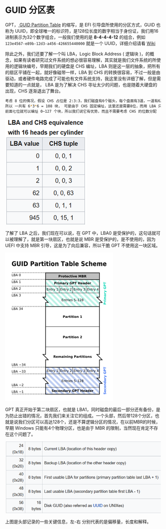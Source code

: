 # GUID 分区表

GPT，[ GUID Partition Table](https://en.wikipedia.org/wiki/GUID_Partition_Table)  的缩写，是 EFI 引导盘所使用的分区方式，GUID 也称为 UUID，即全球唯一的标识符，是128位长度的数字相当于身份证，我们用16进制表示为32个数字组合，一般我们使用的是  **8-4-4-4-12** 的组合，例如  `123e4567-e89b-12d3-a456-426655440000` 就是一个 UUID，详细介绍请看 [Wiki](https://en.wikipedia.org/wiki/Universally_unique_identifier)

除此之外，我们还要了解一个叫 LBA，Logic Block Address \( 逻辑块 \)，的概念，如果有读者研究过文件系统的想必很容易理解，其实就是我们文件系统的所使用的逻辑块编号，早期我们的硬盘是 CHS 编址，LBA 则是这一层的抽象，把所有的扇区平铺在一起，就好像磁带一样，LBA 到 CHS 的转换很容易，不过一般是由驱动，或者硬件电路完成了可能也有文件系统支持，我这里没有详细了解，但是需要知道的一点就是， LBA 是为了解决 CHS 寻址太少的问题，也是随着大硬盘的出现，CHS 逐渐退出了舞台。

```bash
考虑 8 位的情况，假设 CHS 占位是 2:3:3，我们磁盘有6个磁头，每个盘面有3道，一道有6扇区
所以 一共有 6*3*6 = 108 块， 可是由于 CHS 固定编址，这里还是需要8位，而用 LBA 只需要7位
前面七位就可以编址 0~127 个块，所以我们说它有优势，而且不需要考虑 CHS 的位数分配
```

![](.gitbook/assets/tu-pian.png)

了解了 LBA 之后，我们现在可以说，在 GPT 中，LBA0 是受保护的，这句话就可以被理解了，就是第一块扇区，也就是说 MBR 是受保护的，是不使用的，因为 UEFI 中支持 MBR 引导，这是为了向后兼容，所以干脆 GPT 不使用这一块区域。

![](.gitbook/assets/guid_partition_table_scheme.svg.png)

GPT 真正开始于第二块扇区，也就是 LBA1，同时磁盘的最后一部分还有备份，是为防止出错的情况，首先我们来关注它的组成。一个头部，然后带128个分区，也就是说我们分区可以高达128个，还是不算逻辑分区的情况，在以前MBR的时候，早期 Windows 只能有4个物理分区，也是由于 MBR 的限制，当然现在肯定不存在这个问题了。

![](.gitbook/assets/tu-pian%20%285%29.png)

上图是头部记录的一些关键信息，左-右 分别代表的是偏移量，长度和解释。



